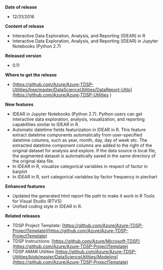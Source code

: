**Date of release**

* 12/31/2016

**Content of release**

* Interactive Data Exploration, Analysis, and Reporting (IDEAR) in R
* Interactive Data Exploration, Analysis, and Reporting (IDEAR) in Jupyter Notebooks (Python 2.7)

**Released version**

* 0.11

**Where to get the release**

* [https://github.com/Azure/Azure-TDSP-Utilities/tree/master/DataScienceUtilities/DataReport-Utils](https://github.com/Azure/Azure-TDSP-Utilities )

**New features**

* IDEAR in Jupyter Notebooks (Python 2.7). Python users can get interactive data exploration, analysis, visualization, and reporting capabilities similar to IDEAR in R. 
* Automatic datetime fields featurization in IDEAR in R. This feature extract datetime components automatically from user-specified datetime columns, such as year, month, day, day of week etc. The extracted datetime component columns are added to the right of the original dataset for analysis and explore. If the data source is local file, the augmented dataset is automatically saved in the same directory of the original data file. 
* In IDEAR in R, visualize categorical variables in respect of factor in barplot
* In IDEAR in R, sort categorical variables by factor frequency in piechart

**Enhanced features**

* Updated the generated html report file path to make it work in R Tools for Visual Studio (RTVS)
* Unified coding style in IDEAR in R.

**Related releases**

* TDSP Project Template:
[https://github.com/Azure/Azure-TDSP-ProjectTemplate](https://github.com/Azure/Azure-TDSP-ProjectTemplate)
* TDSP Instructions:
[https://github.com/Azure/Microsoft-TDSP](https://github.com/Azure/Azure-TDSP-ProjectTemplate)
* TDSP AMAR Utilities 
[https://github.com/Azure/Azure-TDSP-Utilities/blob/master/DataScienceUtilities/Modeling](https://github.com/Azure/Azure-TDSP-ProjectTemplate)